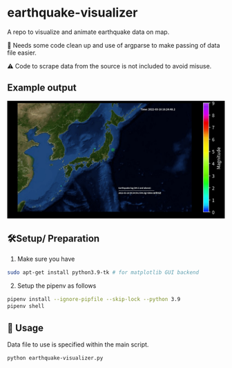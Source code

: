 # earthquake-visualizer

A repo to visualize and animate earthquake data on map.

:broom: Needs some code clean up and use of argparse to make passing of data file easier.

:warning: Code to scrape data from the source is not included to avoid misuse.

## Example output

<p align="center">
  <img src="./readme_images/quake.gif" width="700" />
</p>

## :hammer_and_wrench:Setup/ Preparation
1) Make sure you have
```bash
sudo apt-get install python3.9-tk # for matplotlib GUI backend
```
2) Setup the pipenv as follows
```bash
pipenv install --ignore-pipfile --skip-lock --python 3.9
pipenv shell
```

## :rocket: Usage
Data file to use is specified within the main script.
```bash
python earthquake-visualizer.py
```
